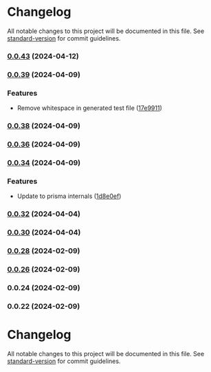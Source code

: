 # Changelog

All notable changes to this project will be documented in this file. See [standard-version](https://github.com/conventional-changelog/standard-version) for commit guidelines.

### [0.0.43](https://github.com/henrymunro/prisma-generator-test-utils/compare/v0.0.42...v0.0.43) (2024-04-12)

### [0.0.39](https://github.com/henrymunro/prisma-generator-test-utils/compare/v0.0.38...v0.0.39) (2024-04-09)


### Features

* Remove whitespace in generated test file ([17e9911](https://github.com/henrymunro/prisma-generator-test-utils/commit/17e9911293e4f89baaad328713362894b25494f4))

### [0.0.38](https://github.com/henrymunro/prisma-generator-test-utils/compare/v0.0.36...v0.0.38) (2024-04-09)

### [0.0.36](https://github.com/henrymunro/prisma-generator-test-utils/compare/v0.0.34...v0.0.36) (2024-04-09)

### [0.0.34](https://github.com/henrymunro/prisma-generator-test-utils/compare/v0.0.32...v0.0.34) (2024-04-09)


### Features

* Update to prisma internals ([1d8e0ef](https://github.com/henrymunro/prisma-generator-test-utils/commit/1d8e0ef313e8d6504c52c97789feac484c37556e))

### [0.0.32](https://github.com/henrymunro/prisma-generator-test-utils/compare/v0.0.30...v0.0.32) (2024-04-04)

### [0.0.30](https://github.com/henrymunro/prisma-generator-test-utils/compare/v0.0.28...v0.0.30) (2024-04-04)

### [0.0.28](https://github.com/henrymunro/prisma-generator-test-utils/compare/v0.0.26...v0.0.28) (2024-02-09)

### [0.0.26](https://github.com/henrymunro/prisma-generator-test-utils/compare/v0.0.24...v0.0.26) (2024-02-09)

### 0.0.24 (2024-02-09)

### 0.0.22 (2024-02-09)

# Changelog

All notable changes to this project will be documented in this file. See [standard-version](https://github.com/conventional-changelog/standard-version) for commit guidelines.
